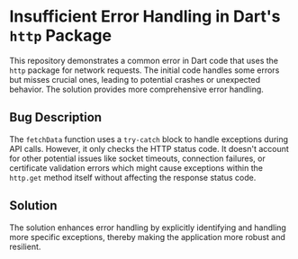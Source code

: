 # Insufficient Error Handling in Dart's `http` Package

This repository demonstrates a common error in Dart code that uses the `http` package for network requests.  The initial code handles some errors but misses crucial ones, leading to potential crashes or unexpected behavior. The solution provides more comprehensive error handling.

## Bug Description

The `fetchData` function uses a `try-catch` block to handle exceptions during API calls. However, it only checks the HTTP status code.  It doesn't account for other potential issues like socket timeouts, connection failures, or certificate validation errors which might cause exceptions within the `http.get` method itself without affecting the response status code.

## Solution

The solution enhances error handling by explicitly identifying and handling more specific exceptions, thereby making the application more robust and resilient.